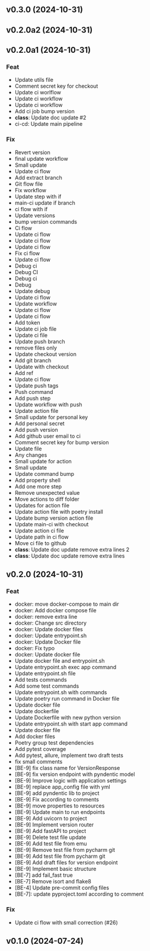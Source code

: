 ## v0.3.0 (2024-10-31)

## v0.2.0a2 (2024-10-31)

## v0.2.0a1 (2024-10-31)

### Feat

- Update utils file
- Comment secret key for checkout
- Update ci worlflow
- Update ci workflow
- Update ci workflow
- Add ci job bump version
- **class**: Update doc update #2
- ci-cd: Update main pipeline

### Fix

- Revert version
- final update workflow
- Small update
- Update ci flow
- Add extract branch
- Git flow file
- Fix workflow
- Update step with if
- main-ci update if branch
- ci flow with if
- Update versions
- bump version commands
- Ci flow
- Update ci flow
- Update ci flow
- Update ci flow
- Fix ci flow
- Update ci flow
- Debug ci
- Debug CI
- Debug ci
- Debug
- Update debug
- Update ci flow
- Update workflow
- Update ci flow
- Update ci flow
- Add token
- Update ci job file
- Update ci file
- Update push branch
- remove files only
- Update checkout version
- Add git branch
- Update with checkout
- Add ref
- Update ci flow
- Update push tags
- Push command
- Add push step
- Update workflow with push
- Update action file
- Small update for personal key
- Add personal secret
- Add push version
- Add github user email to ci
- Comment secret key for bump version
- Update file
- Any changes
- Small update for action
- Small update
- Update command bump
- Add property shell
- Add one more step
- Remove unexpected value
- Move actions to diff folder
- Updates for action file
- Update action file with poetry install
- Update bump version action file
- Update main-ci with checkout
- Update action ci file
- Update path in ci flow
- Move ci file to github
- **class**: Update doc update remove extra lines 2
- **class**: Update doc update remove extra lines

## v0.2.0 (2024-10-31)

### Feat

- docker: move docker-compose to main dir
- docker: Add docker compose file
- docker: remove extra line
- docker: Change src directory
- docker: Update docker files
- docker: Update entrypoint.sh
- docker: Update Docker file
- docker: Fix typo
- docker: Update docker file
- Update docker file and entrypoint.sh
- Update entrypoint.sh exec app command
- Update entrypoint.sh file
- Add tests commands
- Add some test commands
- Update entrypoint.sh with commands
- Update poetry run command in Docker file
- Update docker file
- Update dockerfile
- Update Dockerfile with new python version
- Update entrypoint.sh with start app command
- Update docker file
- Add docker files
- Poetry group test dependencies
- Add pytest coverage
- Add pytest, allure, implement two draft tests
- fix small comments
- [BE-9] fix class name for VersionResponse
- [BE-9] fix version endpoint with pyndentic model
- [BE-9] Improve logic with application settings
- [BE-9] replace app_config file with yml
- [BE-9] add pyndentic lib to project
- [BE-9] Fix according to comments
- [BE-9] move properties to resources
- [BE-9] Update main to run endpoints
- [BE-9] Add uvicorn to project
- [BE-9] Implement version router
- [BE-9] Add fastAPI to project
- [BE-9] Delete test file update
- [BE-9] Add test file from emu
- [BE-9] Remove  test file from pycharm git
- [BE-9] Add test file from pycharm git
- [BE-9] Add draft files for version endpoint
- [BE-9] Implement basic structure
- [BE-7] add fail_fast true
- [BE-7] Remove isort and flake8
- [BE-4] Update pre-commit config files
- [BE-7]: update pyproject.toml according to comment

### Fix

- Update ci flow with small correction (#26)

## v0.1.0 (2024-07-24)
